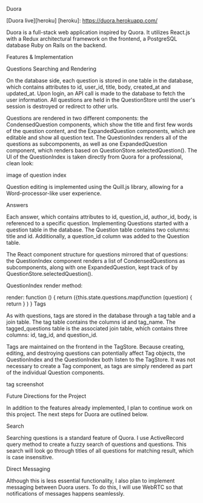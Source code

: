 Duora

[Duora live][heroku]
[heroku]: https://duora.herokuapp.com/

Duora is a full-stack web application inspired by Quora. It utilizes React.js with a Redux architectural framework on the frontend, a PostgreSQL database Ruby on Rails on the backend.

Features & Implementation

Questions Searching and Rendering

On the database side, each question is stored in one table in the database, which contains attributes to id, user_id, title, body, created_at and updated_at. Upon login, an API call is made to the database to fetch the user information. All questions are held in the QuestionStore until the user's session is destroyed or redirect to other urls.

Questions are rendered in two different components: the CondensedQuestion components, which show the title and first few words of the question content, and the ExpandedQuestion components, which are editable and show all question text. The QuestionIndex renders all of the questions as subcomponents, as well as one ExpandedQuestion component, which renders based on QuestionStore.selectedQuestion(). The UI of the QuestionIndex is taken directly from Quora for a professional, clean look:

image of question index

Question editing is implemented using the Quill.js library, allowing for a Word-processor-like user experience.

Answers

Each answer, which contains attributes to id, question_id, author_id, body, is referenced to a specific question.
Implementing Questions started with a question table in the database. The Question table contains two columns: title and id. Additionally, a question_id column was added to the Question table.

The React component structure for questions mirrored that of questions: the QuestionIndex component renders a list of CondensedQuestions as subcomponents, along with one ExpandedQuestion, kept track of by QuestionStore.selectedQuestion().

QuestionIndex render method:

render: function () {
  return ({this.state.questions.map(function (question) {
    return <CondensedQuestion question={question} />
  }
  <ExpandedQuestion question={this.state.selectedQuestion} />)
}
Tags

As with questions, tags are stored in the database through a tag table and a join table. The tag table contains the columns id and tag_name. The tagged_questions table is the associated join table, which contains three columns: id, tag_id, and question_id.

Tags are maintained on the frontend in the TagStore. Because creating, editing, and destroying questions can potentially affect Tag objects, the QuestionIndex and the QuestionIndex both listen to the TagStore. It was not necessary to create a Tag component, as tags are simply rendered as part of the individual Question components.

tag screenshot

Future Directions for the Project

In addition to the features already implemented, I plan to continue work on this project. The next steps for Duora are outlined below.

Search

Searching questions is a standard feature of Quora. I use ActiveRecord query method to create a fuzzy search of questions and questions. This search will look go through titles of all questions for matching result, which is case insensitive.

Direct Messaging

Although this is less essential functionality, I also plan to implement messaging between Duora users. To do this, I will use WebRTC so that notifications of messages happens seamlessly.
